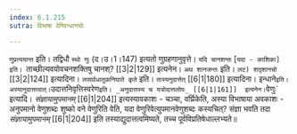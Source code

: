 ```yaml
---
index: 6.1.215
sutra: विभाषा वेण्विन्धानयोः

---
```

   `णुप्रत्ययान्त` इति। तद्विधौ `स्थो णुः` (द।उ।1।147) इत्यतो णुग्रहणानुवृत्ते। `यदि चानशन्तः` [`यदा - काशिका] इति। `ताच्छील्यवयोवचनशक्तिषु चानश्?  [[3|2|129]]  इत्यनेन। `अथ शानजन्तः` इति। `लट) शतृशानचो`  [[3|2|124]]  इत्यादिना। `लसार्वधातुकनिघाते कृते` इति। `तास्यनुदात्तेत्`  [[6|1|180]]  इत्यादिना। इन्धाने` इति। अस्यानुदात्तत्वात्। `उदात्तनिवृत्तिस्वरेण` इति। _अनुदात्तस्य च यत्रोदात्तलोपः_ [[6|1|161]]  इत्यनेन। `वेणुः` इत्यादि। _संज्ञायामुपमानम्‌_ [[6|1|204]]  इत्यस्यावकाशः - चञ्चा, वर्घ्रिकेति, अस्या विभाषाया अवकाशः - अनुपमानो वेणुशब्दः शुष्को वने वेणुरिति वेति, यदा वेणुरिवेत्युपमानवेणुशब्दः कस्यचित्? संज्ञा भवति तदा _संज्ञायामुपमानम्‌_ [[6|1|204]]  इति तस्याद्युदात्तत्वमिष्यते, तच्च पूर्वविप्रतिषेधाल्लभ्यते॥